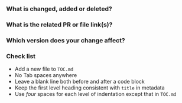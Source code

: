 <!--Thanks for your contribution to TiDB documentation. See [CONTRIBUTING](https://github.com/pingcap/community/blob/master/CONTRIBUTING.md) before filing this PR.-->

### What is changed, added or deleted?

<!--Tell us what you did and why-->

### What is the related PR or file link(s)? <!--REMOVE this item if it is not applicable-->

<!--Provide a reference link that is related to your change. For example, a link in the pingcap/docs repository. -->

### Which version does your change affect? <!--REMOVE this item if it is not applicable-->

<!--Specify the version or versions that your change affects by adding a label at the right-hand side of this page. For example, v3.0 -->

### Check list

- Add a new file to `TOC.md`
- No Tab spaces anywhere <!--Use ordinary spaces because Tab spaces can lead to CircleCI failure.-->
- Leave a blank line both before and after a code block
- Keep the first level heading consistent with `title` in metadata
- Use *four* spaces for each level of indentation except that in `TOC.md`
